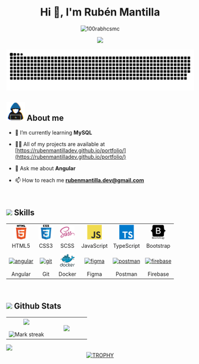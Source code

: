 <h1 align="center">Hi 👋, I'm Rubén Mantilla</h1>

<!-- Views -->
<p align="center"> 
  <img src="https://komarev.com/ghpvc/?username=rubenmantilladev&label=Profile%20views&color=0e75b6&style=flat" alt="100rabhcsmc" />
</p>

<!-- Greeting -->
<p align="center">
  <a href="https://github.com/DenverCoder1/readme-typing-svg"><img src="https://readme-typing-svg.herokuapp.com?font=Time+New+Roman&color=cyan&size=25&center=true&vCenter=true&width=600&height=100&lines=A+Peruvian+frontend+developer..&hearts;++;Self-Taught+Computer+Science+Student,;Active+Learner/Researcher,;Love+to+learn+new+stuffs..<3"></a>
</p>

<!--- snake -->
<div align="center">
  <img  src="https://github.com/1999AZZAR/1999AZZAR/blob/main/resources/img/grid-snake.svg"
       alt="snake" /></a>
</div>

## <picture><img src = "https://github.com/0xAbdulKhalid/0xAbdulKhalid/raw/main/assets/mdImages/about_me.gif" width = 50px></picture> <b>About me</b>


- 🌱 I’m currently learning **MySQL**

- 👨‍💻 All of my projects are available at
[https://rubenmantilladev.github.io/portfolio/](https://rubenmantilladev.github.io/portfolio/)

- 💬 Ask me about **Angular**

- 📫 How to reach me **rubenmantilla.dev@gmail.com**

<br>

## <img src="https://media2.giphy.com/media/QssGEmpkyEOhBCb7e1/giphy.gif?cid=ecf05e47a0n3gi1bfqntqmob8g9aid1oyj2wr3ds3mg700bl&rid=giphy.gif" width ="25"> <b>Skills</b>

  <table align="center">
    <tr>
      <td align="center">
        <a href="https://www.w3.org/html/" target="_blank" rel="noreferrer">
          <img src="https://raw.githubusercontent.com/devicons/devicon/master/icons/html5/html5-original-wordmark.svg"
            alt="html5" width="40" height="40" />
        </a>
      </td>
      <td align="center">
        <a href="https://www.w3schools.com/css/" target="_blank" rel="noreferrer">
          <img src="https://raw.githubusercontent.com/devicons/devicon/master/icons/css3/css3-original-wordmark.svg"
            alt="css3" width="40" height="40" />
        </a>
      </td>
      <td align="center">
        <a href="https://sass-lang.com" target="_blank" rel="noreferrer">
          <img src="https://raw.githubusercontent.com/devicons/devicon/master/icons/sass/sass-original.svg" alt="sass"
            width="40" height="40" />
        </a>
      </td>
      <td align="center">
        <a href="https://developer.mozilla.org/en-US/docs/Web/JavaScript" target="_blank" rel="noreferrer">
          <img src="https://raw.githubusercontent.com/devicons/devicon/master/icons/javascript/javascript-original.svg"
            alt="javascript" width="40" height="40" />
        </a>
      </td>
      <td align="center">
        <a href="https://www.typescriptlang.org/" target="_blank" rel="noreferrer">
          <img src="https://raw.githubusercontent.com/devicons/devicon/master/icons/typescript/typescript-original.svg"
            alt="typescript" width="40" height="40" />
        </a>
      </td>
      <td align="center">
        <a href="https://getbootstrap.com" target="_blank" rel="noreferrer">
          <img src="https://raw.githubusercontent.com/devicons/devicon/master/icons/bootstrap/bootstrap-plain-wordmark.svg"
            alt="bootstrap" width="40" height="40" />
        </a>
      </td>
    </tr>
    <tr>
      <td align="center">
          HTML5
      </td>
      <td align="center">
          CSS3
      </td>
      <td align="center">
          SCSS
      </td>
      <td align="center">
          JavaScript
      </td>
      <td align="center">
          TypeScript
      </td>
      <td align="center">
        Bootstrap
      </td>
    </tr>
    <tr>
      <td colspan="6">
      </td>
    </tr>
    <tr>
      <td align="center">
        <a href="https://angular.io" target="_blank" rel="noreferrer">
          <img src="https://angular.io/assets/images/logos/angular/angular.svg" alt="angular" width="40" height="40" />
        </a>
      </td>
      <td align="center">
        <a href="https://git-scm.com/" target="_blank" rel="noreferrer">
          <img src="https://www.vectorlogo.zone/logos/git-scm/git-scm-icon.svg" alt="git" width="40" height="40" />
        </a>
      </td>
      <td align="center">
        <a href="https://www.docker.com/" target="_blank" rel="noreferrer">
          <img src="https://raw.githubusercontent.com/devicons/devicon/master/icons/docker/docker-original-wordmark.svg"
            alt="docker" width="40" height="40" />
        </a>
      </td>
      <td align="center">
        <a href="https://www.figma.com/" target="_blank" rel="noreferrer">
          <img src="https://www.vectorlogo.zone/logos/figma/figma-icon.svg" alt="figma" width="40" height="40" />
        </a>
      </td>
      <td align="center">
        <a href="https://postman.com" target="_blank" rel="noreferrer">
          <img src="https://www.vectorlogo.zone/logos/getpostman/getpostman-icon.svg" alt="postman" width="40" height="40" />
        </a>
      </td>
      <td align="center">
        <a href="https://firebase.google.com/" target="_blank" rel="noreferrer">
          <img src="https://www.vectorlogo.zone/logos/firebase/firebase-icon.svg" alt="firebase" width="40" height="40" />
        </a>
      </td>
    </tr>
    <tr>
      <td align="center">
          Angular
      </td>
      <td align="center">
          Git
      </td>
      <td align="center">
          Docker
      </td>
      <td align="center">
          Figma
      </td>
      <td align="center">
          Postman
      </td>
      <td align="center">
          Firebase
      </td>
    </tr>
  </table>

<br/>

## <img src="https://media.giphy.com/media/iY8CRBdQXODJSCERIr/giphy.gif" width="35"><b> Github Stats </b>

<!--- stats (start) -->
<div align="center">
  <table align="center">
    <tr border="none">
      <td width="50%" align="center">
      <img  align="center"  src="https://github-readme-stats.vercel.app/api?username=rubenmantilladev&theme=dark&show_icons=true&count_private=true" />
      <br></br>
      <img  title="🔥 Get streak stats for your profile at git.io/streak-stats" alt="Mark streak" src="https://github-readme-streak-stats.herokuapp.com/?user=rubenmantilladev&theme=dark&hide_border=false" /> 
      </td>
      <td width="50%" align="center">
        <img  align="center"  src="https://github-readme-stats.anuraghazra1.vercel.app/api/top-langs/?username=rubenmantilladev&theme=dark&hide_border=false&no-bg=true&no-frame=true&langs_count=10"/>
      </td>
  </tr>
  </table>
</div>
<!--- stats (start) -->

<!--horizontal divider(gradiant)-->
<img src="https://user-images.githubusercontent.com/73097560/115834477-dbab4500-a447-11eb-908a-139a6edaec5c.gif">

<!--- trophy (start) -->
<div align=center>
  <a href="https://github.com/ryo-ma/github-profile-trophy" title="Go to Source">
      <img align="center" width=84% src="https://github-profile-trophy.vercel.app/?username=rubenmantilladev&theme=radical&row=1&column=7&margin-h=15&margin-w=5&no-bg=true" alt="TROPHY" />
    </a>
</div>
